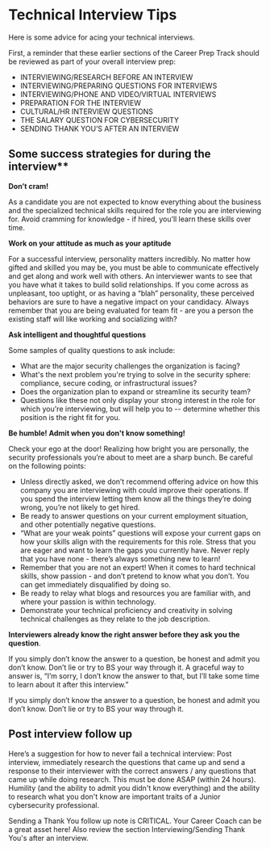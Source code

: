 # Technical Interview Tips

Here is some advice for acing your technical interviews.

First, a reminder that these earlier sections of the Career Prep Track should be reviewed as part of your overall interview prep:

- INTERVIEWING/RESEARCH BEFORE AN INTERVIEW
- INTERVIEWING/PREPARING QUESTIONS FOR INTERVIEWS
- INTERVIEWING/PHONE AND VIDEO/VIRTUAL INTERVIEWS
- PREPARATION FOR THE INTERVIEW
- CULTURAL/HR INTERVIEW QUESTIONS
- THE SALARY QUESTION FOR CYBERSECURITY
- SENDING THANK YOU’S AFTER AN INTERVIEW

## Some success strategies for during the interview**

**Don’t cram!**

As a candidate you are not expected to know everything about the business and the specialized technical skills required for the role you are interviewing for.  Avoid cramming for knowledge - if hired, you’ll learn these skills over time. 

**Work on your attitude as much as your aptitude**

For a successful interview, personality matters incredibly.  No matter how gifted and skilled you may be, you must be able to communicate effectively and get along and work well with others.  An interviewer wants to see that you have what it takes to build solid relationships. If you come across as unpleasant, too uptight, or as having a “blah” personality, these perceived behaviors are sure to have a negative impact on your candidacy.  Always remember that you are being evaluated for team fit - are you a person the existing staff will like working and socializing with?

**Ask intelligent and thoughtful questions**

Some samples of quality questions to ask include:
- What are the major security challenges the organization is facing? 
- What's the next problem you're trying to solve in the security sphere: compliance, secure coding, or infrastructural issues? 
- Does the organization plan to expand or streamline its security team?
- Questions like these not only display your strong interest in the role for which you're interviewing, but will help you to -- determine whether this position is the right fit for you.

**Be humble! Admit when you don't know something!**

Check your ego at the door!  Realizing how bright you are personally, the security professionals you’re about to meet are a sharp bunch. Be careful on the following points:
- Unless directly asked, we don’t recommend offering advice on how this company you are interviewing with could improve their operations.  If you spend the interview letting them know all the things they’re doing wrong, you’re not likely to get hired. 
- Be ready to answer questions on your current employment situation, and other potentially negative questions.
- “What are your weak points” questions will expose your current gaps on how your skills align with the requirements for this role. Stress that you are eager and want to learn the gaps you currently have.  Never reply that you have none - there’s always something new to learn! 
- Remember that you are not an expert!  When it comes to hard technical skills, show passion - and don’t pretend to know what you don’t.  You can get immediately disqualified by doing so.
- Be ready to relay what blogs and resources you are familiar with, and where your passion is within technology.
- Demonstrate your technical proficiency and creativity in solving technical challenges as they relate to the job description.

**Interviewers already know the right answer before they ask you the question**.

If you simply don’t know the answer to a question, be honest and admit you don’t know. Don’t lie or try to BS your way through it. A graceful way to answer is, “I’m sorry, I don’t know the answer to that, but I’ll take some time to learn about it after this interview.” 

If you simply don’t know the answer to a question, be honest and admit you don’t know. Don’t lie or try to BS your way through it.

## Post interview follow up

Here’s a suggestion for how to never fail a technical interview:  Post interview, immediately research the questions that came up and send a response to their interviewer with the correct answers / any questions that came up while doing research. This must be done ASAP (within 24 hours). Humility (and the ability to admit you didn't know everything) and the ability to research what you don't know are important traits of a Junior cybersecurity professional. 

Sending a Thank You follow up note is CRITICAL.  Your Career Coach can be a great asset here!  Also review the section Interviewing/Sending Thank You's after an interview.




